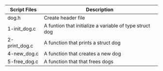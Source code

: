 
| Script Files | Description |
| ----------- | ----------- |
| dog.h | Create header file |
| 1-init_dog.c | A funtion that initialize a variable of type struct dog |
| 2-print_dog.c | A function that prints a struct dog |
| 4-new_dog.c | A function that creates a new dog |
| 5-free_dog.c | A function that that frees dogs |
